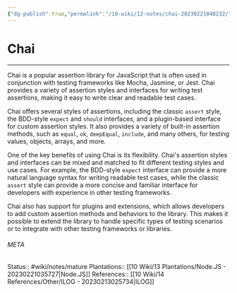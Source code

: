 ```yaml
---
{"dg-publish":true,"permalink":"/10-wiki/12-notes/chai-20230221040232/","tags":["wiki/courses/ilog"]}
---
```


# Chai
---
Chai is a popular assertion library for JavaScript that is often used in conjunction with testing frameworks like Mocha, Jasmine, or Jest. Chai provides a variety of assertion styles and interfaces for writing test assertions, making it easy to write clear and readable test cases.

Chai offers several styles of assertions, including the classic `assert` style, the BDD-style `expect` and `should` interfaces, and a plugin-based interface for custom assertion styles. It also provides a variety of built-in assertion methods, such as `equal`, `ok`, `deepEqual`, `include`, and many others, for testing values, objects, arrays, and more.

One of the key benefits of using Chai is its flexibility. Chai's assertion styles and interfaces can be mixed and matched to fit different testing styles and use cases. For example, the BDD-style `expect` interface can provide a more natural language syntax for writing readable test cases, while the classic `assert` style can provide a more concise and familiar interface for developers with experience in other testing frameworks.

Chai also has support for plugins and extensions, which allows developers to add custom assertion methods and behaviors to the library. This makes it possible to extend the library to handle specific types of testing scenarios or to integrate with other testing frameworks or libraries.



###### META
Status:: #wiki/notes/mature 
Plantations:: [[10 Wiki/13 Plantations/Node.JS - 20230221035727\|Node.JS]]
References:: [[10 Wiki/14 References/Other/ILOG - 20230213025734\|ILOG]]
